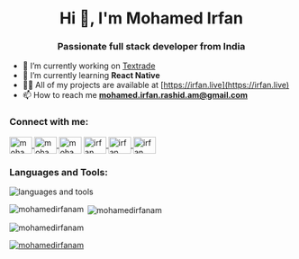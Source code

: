 <h1 align="center">Hi 👋, I'm Mohamed Irfan</h1>
<h3 align="center">Passionate full stack developer from India</h3>

- 🔭 I’m currently working on [Textrade](https://github.com/mohamedirfanam/aleph-zero)
- 🌱 I’m currently learning **React Native**
- 👨‍💻 All of my projects are available at [https://irfan.live](https://irfan.live)
- 📫 How to reach me **mohamed.irfan.rashid.am@gmail.com**

<h3 align="left">Connect with me:</h3>
<p align="left">
    <a href="https://twitter.com/mohamedirfanam" target="blank">
        <img align="center" src="https://icons8.com/icon/6Fsj3rv2DCmG/twitterx" alt="mohamedirfanam" height="30" width="40" />
    </a>
    <a href="https://linkedin.com/in/mohamedirfanam" target="blank">
        <img align="center" src="https://icons8.com/icon/447/linkedin" alt="mohamedirfanam" height="30" width="40" />
    </a>
    <a href="https://www.codechef.com/users/mohamedirfan" target="blank"><img align="center" src="https://icons8.com/icon/vAtJFm3hwtQw/codechef" alt="mohamedirfan" height="30" width="40" /></a>
    <a href="https://www.hackerrank.com/irfan_" target="blank">
        <img align="center" src="https://icons8.com/icon/2ZRJzNbUDQAP/hackerrank-is-a-technology-company-that-focuses-on-competitive-programming" alt="irfan_" height="30" width="40" />
    </a>
    <a href="https://codeforces.com/profile/irfan_" target="blank">
        <img align="center" src="https://icons8.com/icon/ZZZD5qV1xEby/codeforces.-programming-competitions-and-contests%2C-programming-community." alt="irfan_" height="30" width="40" />
    </a>
    <a href="https://www.leetcode.com/irfan_" target="blank">
        <img align="center" src="https://icons8.com/icon/6cdjttfIiwc0/level-up-your-coding-skills-and-quickly-land-a-job" alt="irfan_" height="30" width="40" />
    </a>
</p>

<h3 align="left">Languages and Tools:</h3>
<img src="https://skillicons.dev/icons?i=html,css,js,c,cpp,java,py,git,react,tailwind,mysql,mongodb,nodejs,vite,nextjs,vscode,visualstudio,nvim,arduino&perline=5" alt="languages and tools" align="center" />

<p><img align="left" src="https://github-readme-stats.vercel.app/api/top-langs?username=mohamedirfanam&show_icons=true&locale=en&layout=compact" alt="mohamedirfanam" /></p>

<p>&nbsp;<img align="center" src="https://github-readme-stats.vercel.app/api?username=mohamedirfanam&show_icons=true&locale=en" alt="mohamedirfanam" /></p>

<p><img align="center" src="https://github-readme-streak-stats.herokuapp.com/?user=mohamedirfanam&" alt="mohamedirfanam" /></p>

<p align="left">
    <a href="https://github.com/ryo-ma/github-profile-trophy"><img src="https://github-profile-trophy.vercel.app/?username=mohamedirfanam" alt="mohamedirfanam" /></a>
</p>

